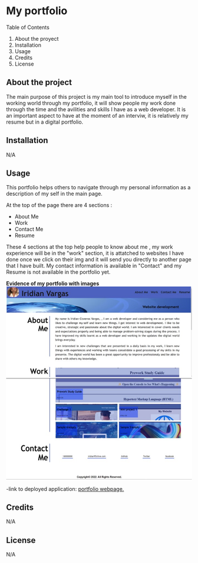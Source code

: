 # My portfolio #

Table of Contents
1. About the proyect
2. Installation
3. Usage
4. Credits
5. License

## About the project ##

 The main purpose of this project is my main tool to introduce myself in the working world through my portfolio, it will show people my work done through the time and the avilities and skills I have as a web developer. It is an important aspect to have at the moment of an interviw, it is relatively my resume but in a digital portfolio.

 ## Installation ##
 N/A

 ## Usage ##

 This portfolio helps others to navigate through my personal information as a description of my self in the main page.

 At the top of the page there are 4 sections : 
 - About Me
 - Work
 - Contact Me
 - Resume

These 4 sections at the top help people to know about me , my work experience will be in the "work" section, it is attatched to websites I have done once we click on their img and it will send you directly to another page that I have built. My contact information is available in "Contact" and my Resume is not available in the portfolio yet. 

**Evidence of my portfolio with images**
![Top screenshot of my portfolio.](./assets/images/top-portfolio.jpg)
![Bottom screenshot of my portfolio.](./assets/images/bottom-portfolio.jpg)

-link to deployed application: 
[portfolio webpage.](http:)

## Credits ##
N/A

## License ##
N/A